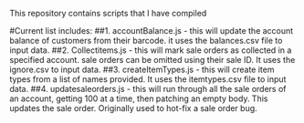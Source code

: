 This repository contains scripts that I have compiled

#Current list includes:
##1. accountBalance.js - this will update the account balance of customers from their barcode.  it uses the balances.csv file to input data.
##2. Collectitems.js - this will mark sale orders as collected in a specified account.  sale orders can be omitted using their sale ID.  It uses the ignore.csv to input data.
##3. createItemTypes.js - this will create item types from a list of names provided. It uses the itemtypes.csv file to input data.
##4. updatesaleorders.js - this will run through all the sale orders of an account, getting 100 at a time, then patching an empty body.  This updates the sale order.  Originally used to hot-fix a sale order bug.
